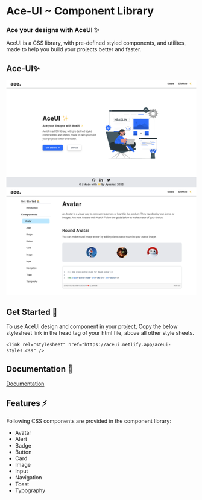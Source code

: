 # Ace-UI ~ Component Library
### Ace your designs with AceUI ✨

AceUI is a CSS library, with pre-defined styled components, and utilites, made to help you build your projects better and faster. 

## Ace-UI✨
![AceUI - Home Page](https://github.com/Ayesha-7/Component-Library/blob/eb5c4220cda02cf9f4928edc62f6d5727c954438/assets/images/AceUI%20-%20Home%20Page.png)
![AceUI - Avatar](https://github.com/Ayesha-7/Component-Library/blob/eb5c4220cda02cf9f4928edc62f6d5727c954438/assets/images/AceUI%20-%20snap.png)

## Get Started 🏁
To use AceUI design and component in your project, Copy the below stylesheet link in the head tag of your html file, above all other style sheets. 
```
<link rel="stylesheet" href="https://aceui.netlify.app/aceui-styles.css" />
```
    

## Documentation 📝
[Documentation](https://aceui.netlify.app/docs/introduction)


## Features ⚡️
Following CSS components are provided in the component library:
- Avatar
- Alert
- Badge
- Button
- Card
- Image
- Input
- Navigation
- Toast
- Typography
